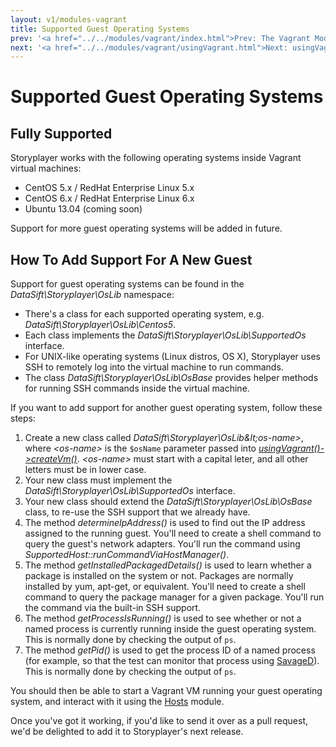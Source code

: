 ```yaml
---
layout: v1/modules-vagrant
title: Supported Guest Operating Systems
prev: '<a href="../../modules/vagrant/index.html">Prev: The Vagrant Module</a>'
next: '<a href="../../modules/vagrant/usingVagrant.html">Next: usingVagrant()</a>'
---
```


# Supported Guest Operating Systems

## Fully Supported

Storyplayer works with the following operating systems inside Vagrant virtual machines:

* CentOS 5.x / RedHat Enterprise Linux 5.x
* CentOS 6.x / RedHat Enterprise Linux 6.x
* Ubuntu 13.04 (coming soon)

Support for more guest operating systems will be added in future.

## How To Add Support For A New Guest

Support for guest operating systems can be found in the _DataSift\Storyplayer\OsLib_ namespace:

* There's a class for each supported operating system, e.g. _DataSift\Storyplayer\OsLib\Centos5_.
* Each class implements the _DataSift\Storyplayer\OsLib\SupportedOs_ interface.
* For UNIX-like operating systems (Linux distros, OS X), Storyplayer uses SSH to remotely log into the virtual machine to run commands.
* The class _DataSift\Storyplayer\OsLib\OsBase_ provides helper methods for running SSH commands inside the virtual machine.

If you want to add support for another guest operating system, follow these steps:

1. Create a new class called _DataSift\Storyplayer\OsLib\&lt;os-name&gt;_, where _&lt;os-name&gt;_ is the `$osName` parameter passed into _[usingVagrant()->createVm()](usingVagrant.html#startvm)_.  _&lt;os-name&gt;_ must start with a capital leter, and all other letters must be in lower case.
1. Your new class must implement the _DataSift\Storyplayer\OsLib\SupportedOs_ interface.
1. Your new class should extend the _DataSift\Storyplayer\OsLib\OsBase_ class, to re-use the SSH support that we already have.
1. The method _determineIpAddress()_ is used to find out the IP address assigned to the running guest.  You'll need to create a shell command to query the guest's network adapters.  You'll run the command using _SupportedHost::runCommandViaHostManager()_.
1. The method _getInstalledPackagedDetails()_ is used to learn whether a package is installed on the system or not.  Packages are normally installed by yum, apt-get, or equivalent.  You'll need to create a shell command to query the package manager for a given package.  You'll run the command via the built-in SSH support.
1. The method _getProcessIsRunning()_ is used to see whether or not a named process is currently running inside the guest operating system.  This is normally done by checking the output of `ps`.
1. The method _getPid()_ is used to get the process ID of a named process (for example, so that the test can monitor that process using [SavageD](../savaged/index.html)).  This is normally done by checking the output of `ps`.

You should then be able to start a Vagrant VM running your guest operating system, and interact with it using the [Hosts](../hosts/index.html) module.

Once you've got it working, if you'd like to send it over as a pull request, we'd be delighted to add it to Storyplayer's next release.